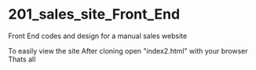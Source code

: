 # 201_sales_site_Front_End
Front End codes and design for a manual sales website

To easily view the site After cloning open "index2.html" with your browser
Thats all
